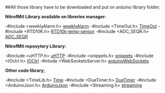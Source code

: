 ##All those library have to be downloaded and put on arduino library folder;


**NitrofMtl Library available on libreries manager:** 

-#include <weeklyAlarm.h>	[weeklyAlarm](https://github.com/NitrofMtl/weeklyAlarm) 
-#include <TimeOut.h>		[TimeOut](https://github.com/NitrofMtl/TimeOut) 
-#include <RTD10K.h>			[RTD10k-temp-sensor](https://github.com/NitrofMtl/RTD10k-temp-sensor) 
-#include <ADC_SEQR.h>		[ADC_SEQR](https://github.com/NitrofMtl/ADC_SEQR) 



**NitrofMtl reposytory Library:** 

-#include <uHTTP.h>			[uHTTP](https://github.com/NitrofMtl/uHTTP) 
-#include <snippets.h>		[snippets](https://github.com/NitrofMtl/snippets) 
-#include <IOctrl.h>			[IOCtrl](https://github.com/NitrofMtl/IOCtrl) 
-#inlude <WebSocketsServer.h> [arduinoWebSockets](https://github.com/NitrofMtl/arduinoWebSockets) 


**Other code library;** 

-#include <TimeLib.h>		[Time](https://github.com/PaulStoffregen/Time) 
-#include <DueTimer.h>		[DueTimer](https://github.com/ivanseidel/DueTimer) 
-#include <ArduinoJson.h>	[ArduinoJson](https://github.com/bblanchon/ArduinoJson) 
-#include <Streaming.h>		[streaming](http://arduiniana.org/libraries/streaming/) 

